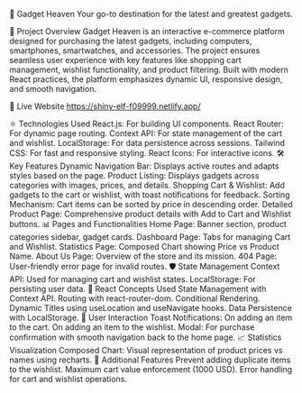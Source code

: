 📱 Gadget Heaven
Your go-to destination for the latest and greatest gadgets.

📖 Project Overview
Gadget Heaven is an interactive e-commerce platform designed for purchasing the latest gadgets, including computers, smartphones, smartwatches, and accessories. The project ensures seamless user experience with key features like shopping cart management, wishlist functionality, and product filtering. Built with modern React practices, the platform emphasizes dynamic UI, responsive design, and smooth navigation.

🚀 Live Website
https://shiny-elf-f09999.netlify.app/


⚛️ Technologies Used
React.js: For building UI components.
React Router: For dynamic page routing.
Context API: For state management of the cart and wishlist.
LocalStorage: For data persistence across sessions.
Tailwind CSS: For fast and responsive styling.
React Icons: For interactive icons.
🛠️ Key Features
Dynamic Navigation Bar: Displays active routes and adapts styles based on the page.
Product Listing: Displays gadgets across categories with images, prices, and details.
Shopping Cart & Wishlist: Add gadgets to the cart or wishlist, with toast notifications for feedback.
Sorting Mechanism: Cart items can be sorted by price in descending order.
Detailed Product Page: Comprehensive product details with Add to Cart and Wishlist buttons.
📊 Pages and Functionalities
Home Page: Banner section, product categories sidebar, gadget cards.
Dashboard Page: Tabs for managing Cart and Wishlist.
Statistics Page: Composed Chart showing Price vs Product Name.
About Us Page: Overview of the store and its mission.
404 Page: User-friendly error page for invalid routes.
🛡️ State Management
Context API: Used for managing cart and wishlist states.
LocalStorage: For persisting user data.
🔑 React Concepts Used
State Management with Context API.
Routing with react-router-dom.
Conditional Rendering.
Dynamic Titles using useLocation and useNavigate hooks.
Data Persistence with LocalStorage.
🎉 User Interaction
Toast Notifications:
On adding an item to the cart.
On adding an item to the wishlist.
Modal:
For purchase confirmation with smooth navigation back to the home page.
📈 Statistics Visualization
Composed Chart: Visual representation of product prices vs names using recharts.
📝 Additional Features
Prevent adding duplicate items to the wishlist.
Maximum cart value enforcement (1000 USD).
Error handling for cart and wishlist operations.